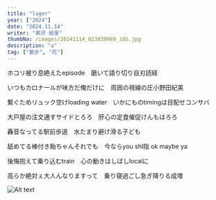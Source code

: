 ```yaml
---
title: "lager"
year: ["2024"]
date: "2024.11.14"
writer: "黒沢 絵里"
thumbNa: /images/20241114_023039989_iOS.jpg
description: "a"
tag: ["散歩", "花"]
---
```



ホコリ被り息絶えたepisode　磨いて語り切り自刃読経

いつもカロナールが味方だ俺だけに　周囲の視線の圧小野田紀美



繋ぐためリュック空けloading water　いかにものtimingは目配せコンサバ

大戸屋の注文通すサイドとろろ　肝心の定食催促けんもほろろ

<!--


-->

轟音なってる駅前歩道　水たまり避け滑る子ども

舐めてる棒付き飴ちゃんそれでも　今ならyou shl指 ok maybe ya



後悔抱えて乗り込むtrain　心の動きはしばしlocalに

高らか絶対ぇ大人んなりますって　乗り寝過ごし急ぎ降りる成増

![Alt text](/images/20241114_023325858_iOS.jpg)




<!--

案内され手に取るカロナール 次の試験へ意識朦朧

![Alt text](/images/hig_1.jpg)

-->